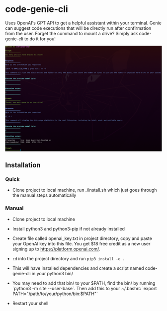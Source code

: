 # code-genie-cli

Uses OpenAI's GPT API to get a helpful assistant within your terminal. Genie can suggest code executions that will be directly run after confirmation from the user. Forget the command to mount a drive? Simply ask code-genie-cli to do it for you!

![image of program in use](demo.png)
## Installation

### Quick

* Clone project to local machine, run ./install.sh which just goes through the manual steps automatically

### Manual

* Clone project to local machine

* Install python3 and python3-pip if not already installed

* Create file called openai_key.txt in project directory, copy and paste your OpenAI key into this file. You get $18 free credit as a new user signing up to https://platform.openai.com/.

* `cd` into the project directory and run `pip3 install -e .`

* This will have installed dependencies and create a script named code-genie-cli in your python3 bin/

* You may need to add that bin/ to your $PATH, find the bin/ by running `python3 -m site --user-base`. Then add this to your ~/.bashrc `export PATH="/path/to/your/python/bin:$PATH"`

* Restart your shell
